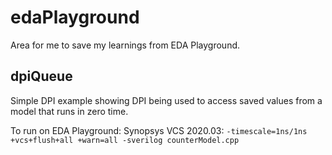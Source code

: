 # edaPlayground
Area for me to save my learnings from EDA Playground.

## dpiQueue
Simple DPI example showing DPI being used to access saved values from a model that runs in zero time.

To run on EDA Playground: Synopsys VCS 2020.03: `-timescale=1ns/1ns +vcs+flush+all +warn=all -sverilog counterModel.cpp`
